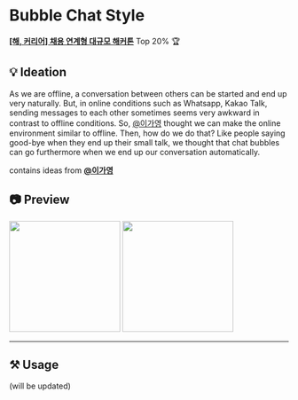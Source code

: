 # Bubble Chat Style

[**[해, 커리어] 채용 연계형 대규모 해커톤**](https://www.wanted.co.kr/events/audition2021_register) Top 20% 🏆

## 💡 Ideation
As we are offline, a conversation between others can be started and end up very naturally. But, in online conditions such as Whatsapp, Kakao Talk, sending messages to each other sometimes seems very awkward in contrast to offline conditions. So, [@이가영](mailto:il.sweezy@gmail.com) thought we can make the online environment similar to offline.
Then, how do we do that? Like people saying good-bye when they end up their small talk, we thought that chat bubbles can go furthermore when we end up our conversation automatically.


contains ideas from [**@이가영**](mailto:il.sweezy@gmail.com)

## 📷 Preview

<p>
<img src='https://user-images.githubusercontent.com/22142225/152313164-394ef59b-4854-468b-b0c3-a03c78f18023.png' width=200/>
<img src='https://user-images.githubusercontent.com/22142225/152313220-59bdbef3-31af-4844-bf97-5ed71533bd02.png' width=200/>
</p>

---

## ⚒ Usage
(will be updated)
